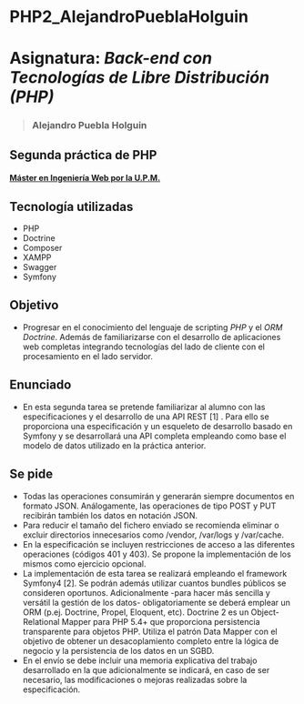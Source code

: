 # PHP2_AlejandroPueblaHolguin

# Asignatura: *Back-end con Tecnologías de Libre Distribución (PHP)*
> ### Alejandro Puebla Holguin
## Segunda práctica de PHP
#### [Máster en Ingeniería Web por la U.P.M.](http://miw.etsisi.upm.es)

## Tecnología utilizadas
* PHP
* Doctrine
* Composer
* XAMPP
* Swagger
* Symfony

## Objetivo
* Progresar en el conocimiento del lenguaje de scripting *PHP* y el *ORM Doctrine*. Además de familiarizarse con el desarrollo
de aplicaciones web completas integrando tecnologías del lado de cliente con el procesamiento en el lado servidor.

## Enunciado
* En esta segunda tarea se pretende familiarizar al alumno con las especificaciones y el desarrollo de una API REST [1] . Para ello se proporciona una especificación y un esqueleto de desarrollo basado en Symfony y se desarrollará una API completa empleando como base el modelo de datos utilizado en la práctica anterior. 

## Se pide
* Todas las operaciones consumirán y generarán siempre documentos en formato JSON. Análogamente, las operaciones de tipo POST y PUT recibirán también los datos en notación JSON.
* Para reducir el tamaño del fichero enviado se recomienda eliminar o excluir directorios innecesarios como /vendor, /var/logs y /var/cache.
* En la especificación se incluyen restricciones de acceso a las diferentes operaciones (códigos 401 y 403). Se propone la implementación de los mismos como ejercicio opcional.
* La implementación de esta tarea se realizará empleando el framework Symfony4 [2]. Se podrán además utilizar cuantos bundles públicos se consideren oportunos. Adicionalmente -para hacer más sencilla y versátil la gestión de los datos- obligatoriamente se deberá emplear un ORM (p.ej. Doctrine, Propel, Eloquent, etc). Doctrine 2 es un Object-Relational Mapper para PHP 5.4+ que proporciona persistencia transparente para objetos PHP. Utiliza el patrón Data Mapper con el objetivo de obtener un desacoplamiento completo entre la lógica de negocio y la persistencia de los datos en un SGBD.
* En el envío se debe incluir una memoria explicativa del trabajo desarrollado en la que adicionalmente se indicará, en caso de ser necesario, las modificaciones o mejoras realizadas sobre la especificación.